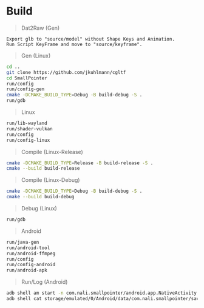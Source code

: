 # Build
>Dat2Raw (Gen)
```
Export glb to "source/model" without Shape Keys and Animation.
Run Script KeyFrame and move to "source/keyframe".
```
>Gen (Linux)
```bash
cd ..
git clone https://github.com/jkuhlmann/cgltf
cd SmallPointer
run/config
run/config-gen
cmake -DCMAKE_BUILD_TYPE=Debug -B build-debug -S .
run/gdb
```
>Linux
```bash
run/lib-wayland
run/shader-vulkan
run/config
run/config-linux
```
>Compile (Linux-Release)
```bash
cmake -DCMAKE_BUILD_TYPE=Release -B build-release -S .
cmake --build build-release
```
>Compile (Linux-Debug)
```bash
cmake -DCMAKE_BUILD_TYPE=Debug -B build-debug -S .
cmake --build build-debug
```
>Debug (Linux)
```bash
run/gdb
```
>Android
```bash
run/java-gen
run/android-tool
run/android-ffmpeg
run/config
run/config-android
run/android-apk
```
>Run/Log (Android)
```bash
adb shell am start -n com.nali.smallpointer/android.app.NativeActivity
adb shell cat storage/emulated/0/Android/data/com.nali.smallpointer/save/log.dat
```
